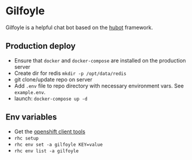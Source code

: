 # Gilfoyle
Gilfoyle is a helpful chat bot based on the [hubot](https://hubot.github.com/) framework.


## Production deploy
- Ensure that `docker` and `docker-compose` are installed on the production server
- Create dir for redis `mkdir -p /opt/data/redis`
- git clone/update repo on server
- Add `.env` file to repo directory with necessary environment vars. See `example.env`.
- launch: `docker-compose up -d`

## Env variables
- Get the [openshift client tools](https://developers.openshift.com/managing-your-applications/client-tools.html)
- ```rhc setup```
- ```rhc env set -a gilfoyle KEY=value```
- ```rhc env list -a gilfoyle```
